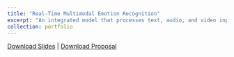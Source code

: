 ```yaml
---
title: "Real-Time Multimodal Emotion Recognition"
excerpt: "An integrated model that processes text, audio, and video inputs, offering a platform for job seekers for emotional and personality traits analysis to preset questions<br/><img src='/images/webapp2.png'>"
collection: portfolio
---
```


<!--
This is an item in your portfolio. It can be have images or nice text. If you name the file .md, it will be parsed as markdown. If you name the file .html, it will be parsed as HTML. 
-->
[Download Slides](http://xiashj2021.github.io/files/Results-Presentation.pdf) | [Download Proposal](http://xiashj2021.github.io/files/Project-Proposal.pdf)
